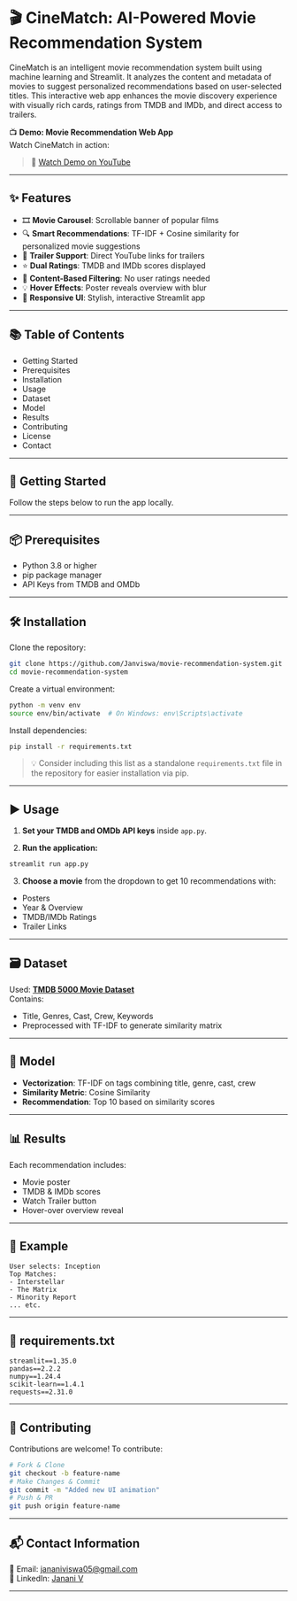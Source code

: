 # 🎬 CineMatch: AI-Powered Movie Recommendation System

CineMatch is an intelligent movie recommendation system built using machine learning and Streamlit. It analyzes the content and metadata of movies to suggest personalized recommendations based on user-selected titles. This interactive web app enhances the movie discovery experience with visually rich cards, ratings from TMDB and IMDb, and direct access to trailers.

📺 **Demo: Movie Recommendation Web App**  
Watch CineMatch in action:

> 🚀 [Watch Demo on YouTube]([https://youtu.be/XYVKqvqmVng](https://youtu.be/liX79ZTrpz8))

---

## ✨ Features

- 🎞️ **Movie Carousel**: Scrollable banner of popular films
- 🔍 **Smart Recommendations**: TF-IDF + Cosine similarity for personalized movie suggestions
- 🎥 **Trailer Support**: Direct YouTube links for trailers
- ⭐ **Dual Ratings**: TMDB and IMDb scores displayed
- 🧠 **Content-Based Filtering**: No user ratings needed
- 💡 **Hover Effects**: Poster reveals overview with blur
- 📱 **Responsive UI**: Stylish, interactive Streamlit app

---

## 📚 Table of Contents

- Getting Started  
- Prerequisites  
- Installation  
- Usage  
- Dataset  
- Model  
- Results  
- Contributing  
- License  
- Contact  

---

## 🚀 Getting Started

Follow the steps below to run the app locally.

---

## 📦 Prerequisites

- Python 3.8 or higher  
- pip package manager  
- API Keys from TMDB and OMDb  

---

## 🛠️ Installation

Clone the repository:

```bash
git clone https://github.com/Janviswa/movie-recommendation-system.git
cd movie-recommendation-system
```

Create a virtual environment:

```bash
python -m venv env
source env/bin/activate  # On Windows: env\Scripts\activate
```

Install dependencies:

```bash
pip install -r requirements.txt
```

> 💡 Consider including this list as a standalone `requirements.txt` file in the repository for easier installation via pip.

---

## ▶️ Usage

1. **Set your TMDB and OMDb API keys** inside `app.py`.

2. **Run the application:**

```bash
streamlit run app.py
```

3. **Choose a movie** from the dropdown to get 10 recommendations with:

- Posters  
- Year & Overview  
- TMDB/IMDb Ratings  
- Trailer Links  

---

## 🗃️ Dataset

Used: **[TMDB 5000 Movie Dataset](https://www.kaggle.com/datasets/tmdb/tmdb-movie-metadata)**  
Contains:  
- Title, Genres, Cast, Crew, Keywords  
- Preprocessed with TF-IDF to generate similarity matrix

---

## 🧠 Model

- **Vectorization**: TF-IDF on tags combining title, genre, cast, crew  
- **Similarity Metric**: Cosine Similarity  
- **Recommendation**: Top 10 based on similarity scores

---

## 📊 Results

Each recommendation includes:

- Movie poster  
- TMDB & IMDb scores  
- Watch Trailer button  
- Hover-over overview reveal  

---

## 🧪 Example

```
User selects: Inception  
Top Matches:
- Interstellar
- The Matrix
- Minority Report
... etc.
```

---

## 🧾 requirements.txt

```
streamlit==1.35.0
pandas==2.2.2
numpy==1.24.4
scikit-learn==1.4.1
requests==2.31.0
```

---

## 🤝 Contributing

Contributions are welcome! To contribute:

```bash
# Fork & Clone
git checkout -b feature-name
# Make Changes & Commit
git commit -m "Added new UI animation"
# Push & PR
git push origin feature-name
```

---

## 📬 Contact Information

📧 Email: jananiviswa05@gmail.com  
🔗 LinkedIn: [Janani V](https://linkedin.com/in/janani-v)

---
